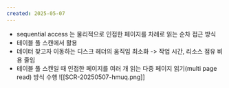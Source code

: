 ```yaml
---
created: 2025-05-07
---
```

- sequential access 는 물리적으로 인접한 페이지를 차례로 읽는 순차 접근 방식
- 테이블 풀 스캔에서 활용
- 데이터 찾고자 이동하는 디스크 헤더의 움직임 최소화 -> 작업 시간, 리소스 점유 비용 줄임
- 테이블 풀 스캔일 때 인접한 페이지를 여러 개 읽는 다중 페이지 읽기(multi page read) 방식 수행
![[SCR-20250507-hmuq.png]]